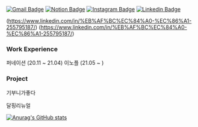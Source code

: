 [![Gmail Badge](https://img.shields.io/badge/Gmail-d14836?style=flat-square&logo=Gmail&logoColor=white&link=mailto:smsun0329@gmaiil.com)](mailto:smsun0329@gmail.com)
[![Notion Badge](https://img.shields.io/badge/Notion?style=flat-square&logo=Notion&link=https://www.notion.so/About-Me-1c4d9f3c95a945b98702a985cf645d68)](https://www.notion.so/About-Me-1c4d9f3c95a945b98702a985cf645d68)
[![Instagram Badge](https://img.shields.io/badge/Instagram?style=flat-square&logo=Instagram&link=https://www.instagram.com/smsun0329/)](https://www.instagram.com/smsun0329/)
[![Linkedin Badge](https://img.shields.io/badge/-LinkedIn-blue?style=flat-square&logo=Linkedin&logoColor=white&link=https://https://www.linkedin.com/in/%EB%AF%BC%EC%84%A0-%EC%86%A1-255795187/)](https://www.linkedin.com/in/%EB%AF%BC%EC%84%A0-%EC%86%A1-255795187/)

(https://www.linkedin.com/in/%EB%AF%BC%EC%84%A0-%EC%86%A1-255795187/)
(https://www.linkedin.com/in/%EB%AF%BC%EC%84%A0-%EC%86%A1-255795187/)

### Work Experience
퍼네이션 (20.11 ~ 21.04)
이노플 (21.05 ~ )

### Project
기부니가좋다

달핑리뉴얼

[![Anurag's GitHub stats](https://github-readme-stats.vercel.app/api?username=Songminseon)](https://github.com/anuraghazra/github-readme-stats)
